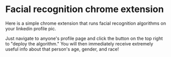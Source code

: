 # Facial recognition chrome extension

Here is a simple chrome extension that runs facial recognition algorithms on your linkedin profile pic.  

Just navigate to anyone's profile page and click the button on the top right to "deploy the algorithm."  You will then immediately receive extremely useful info about that person's age, gender, and race!

